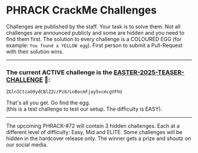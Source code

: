 # PHRACK CrackMe Challenges

Challenges are published by the staff. Your task is to solve them. Not all challenges are announced publicly and some are hidden and you need to find them first. The solution to every challenge is a COLOURED EGG (for example: `You found a YELLOW egg`). First person to submit a Pull-Request with their solution wins.

---
### The current ACTIVE challenge is the [EASTER-2025-TEASER-CHALLENGE](easter-2025/teaser-challenge-solution.md) 🐣:
```
ZGlnICtzaG9ydCBlZ2c/Pz8/LnBocmFjay5vcmcgVFhU
```
That's all you get. Go find the egg.  
(this is a test challenge to test our setup. The difficulty is EASY).

---

The upcoming PHRACK-#72 will contain 3 hidden challenges. Each at a different level of difficulty: Easy, Mid and ELITE. Some challenges will be hidden in the hardcover release only. The winner gets a prize and shoutz on our social media.

